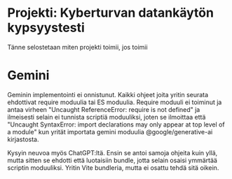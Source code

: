 # Projekti: Kyberturvan datankäytön kypsyystesti

Tänne selostetaan miten projekti toimii, jos toimii

# Gemini

Geminin implementointi ei onnistunut. Kaikki ohjeet joita yritin seurata ehdottivat require moduulia tai ES moduulia. Require moduuli ei toiminut ja antaa virheen "Uncaught ReferenceError: require is not defined" ja ilmeisesti selain ei tunnista scriptiä moduuliksi, joten se ilmoittaa että "Uncaught SyntaxError: import declarations may only appear at top level of a module" kun yrität importata gemini moduulia @google/generative-ai kirjastosta. 

Kysyin neuvoa myös ChatGPT:ltä. Ensin se antoi samoja ohjeita kuin yllä, mutta sitten se ehdotti että luotaisiin bundle, jotta selain osaisi ymmärtää scriptin moduuliksi. Yritin Vite bundleria, mutta ei osattu tehdä sitä oikein. 
